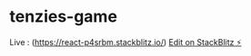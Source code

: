 # tenzies-game
Live : (https://react-p4srbm.stackblitz.io/)
[Edit on StackBlitz ⚡️](https://stackblitz.com/edit/react-p4srbm)
